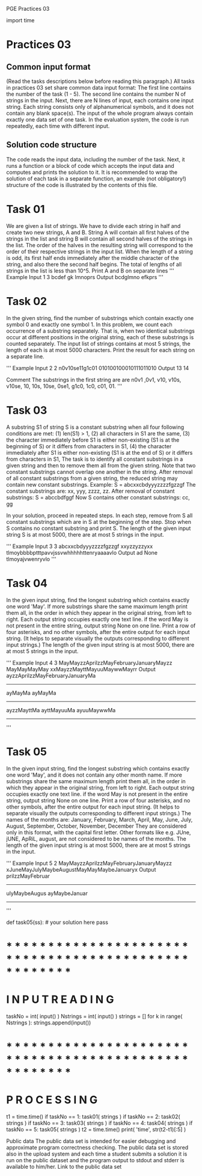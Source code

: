 PGE Practices 03

import time

# Practices 03

 Common input format
 -------------------
 (Read the tasks descriptions below before reading this paragraph.)
 All tasks in practices 03 set share common data input format:
 The first line contains the number of the task (1 - 5).
 The second line contains the number N of strings in the input.
 Next, there are N lines of input, each contains one input string.
 Each string consists only of alphanumerical symbols, and it does not contain any blank space(s).
 The input of the whole program always contain exactly one data set of one task.
 In the evaluation system, the code is run repeatedly, each time with different input.

 Solution code structure
 -----------------------
 The code reads the input data, including the number of the task.
 Next, it runs a function or a block of code which accepts the input data
 and computes and prints the solution to it.
 It is recommended to wrap the solution of each task in a separate function,
 an example (not obligatory!) structure of the code
 is illustrated by the contents of this file.



# Task 01

 We are given a list of strings. We have to divide each  string
 in half and create two new strings, A and B. String A will contain all
 first halves of the strings in the list and string B will contain
 all second halves of the strings in the list.
 The order of the halves in the resulting string will correspond to the
 order of their respective strings in the input list.
 When the length of a string is odd, its first half ends
 immediately after the middle character of the string, and also there the second half begins.
 The total of lengths of all strings in the list is less than 10^5.
 Print A and B on separate lines
'''
Example
  Input
1
3
bcdef
gk
lmnoprs
  Output
bcdglmno
efkprs
'''


# Task 02

 In the given string, find the number of substrings
 which contain exactly one symbol 0 and exactly one symbol 1.
 In this problem, we count each occurrence of a substring separately.
 That is, when two identical substrings occur at different
 positions in the original string, each of these substrings is counted separately.
 The input list of strings contains at most 5 strings, the length of each is at most 5000 characters.
 Print the result for each string on a separate line.

'''
Example
  Input
2
2
n0v10se11g1c01
010100100010111011010
  Output
13
14

  Comment
The substrings in the first string are are  n0v1 ,0v1, v10, v10s, v10se, 10, 10s, 10se, 0se1, g1c0, 1c0, c01, 01.
'''


# Task 03

 A substring S1 of string S is a constant substring when
 all four following conditions are met:
   (1)   len(S1) > 1,
   (2)   all characters in S1 are the same,
   (3)   the character immediately before S1 is
               either non-existing (S1 is at the beginning of S)
               or it differs from characters in S1,
   (4)   the character immediately after S1 is
               either non-existing (S1 is at the end of S)
               or it differs from characters in S1,
 The task is to identify all constant substrings in a given string
 and then to remove them all from the given string.
 Note that two constant substrings cannot overlap one another in the string.
 After removal of all constant substrings from a given string,
 the reduced string may contain new constant substrings.
 Example:
     S = abcxxcbdyyyzzzzfgzzgf
     The constant substrings are: xx, yyy, zzzz, zz.
     After removal of constant substrings:
     S = abccbdfggf
     Now S contains other constant substrings: cc, gg

 In your solution, proceed in repeated steps. In each step, remove from S all constant substrings
 which are in S at the beginning of the step.
 Stop when S contains no constant substring and print S.
 The length of the given input string S is at most 5000, there are at most 5 strings in the input.

'''
Example
  Input
3
3
abcxxcbdyyyzzzzfgzzgf
xxyzzyzzyxx
tlmoybbbbptttpavvjssvwhhhhhttenryaaaavlo
  Output
ad
None
tlmoyajvwenryvlo
'''


# Task 04

 In the given input string, find the longest substring which contains exactly one word 'May'.
 If more substrings share the same maximum length print them all,
 in the order in which they appear in the original string, from left to right.
 Each output string occupies exactly one text line.
 if the word May is not present in the entire string, output string None on one line.
 Print a row of four asterisks, and no other symbols,
 after the entire output for each input string.
 (It helps to separate visually the outputs corresponding to different input strings.)
 The length of the given input string  is at most 5000, there are at most 5 strings in the input.

'''
Example
  Input
4
3
MayMayzzAprilzzMayFebruaryJanuaryMayzz
MayMayMayMay
xxMayzzMayttMayuuMaywwMayrr
  Output
ayzzAprilzzMayFebruaryJanuaryMa
****
ayMayMa
ayMayMa
****
ayzzMayttMa
ayttMayuuMa
ayuuMaywwMa
****
'''


# Task 05

 In the given input string,  find the longest substring
 which contains exactly one word 'May', and it does not
 contain any other month name.
 If more substrings share the same maximum length print them all,
 in the order in which they appear in the original string, from left to right.
 Each output string occupies exactly one text line.
 if the word May is not present in the entire string, output string None on one line.
 Print a row of four asterisks, and no other symbols,
 after the entire output for each input string.
 (It helps to separate visually the outputs corresponding to different input strings.)
 The names of the months are:
  January, February, March, April, May, June, July, August, September, October, November, December
 They are considered only in this format, with the capital first  letter.
 Other formats like e.g. JUne, jUNE, ApRiL, august, are not considered to be names of the months.
 The length of the given input string  is at most 5000, there are at most 5 strings in the input.

'''
Example
  Input
5
2
MayMayzzAprilzzMayFebruaryJanuaryMayzz
xJuneMayJulyMaybeAugustMayMayMaybeJanuaryx
  Output
prilzzMayFebruar
****
ulyMaybeAugus
ayMaybeJanuar
****
'''

def task05(ss):
    # your solution here
    pass


# * * * * * * * * * * * * * * * * * * * * * * * * * * * * * * * * * * * * * * * * * * * * * * * * * * * *
#               I N P U T    R E A D I N G
taskNo = int( input() )
Nstrings = int( input() )
strings = []
for k in range( Nstrings ):
    strings.append(input())

# * * * * * * * * * * * * * * * * * * * * * * * * * * * * * * * * * * * * * * * * * * * * * * * * * * * *
#             P R O C E S S I N G

t1 = time.time()
if taskNo == 1:  task01( strings )
if taskNo == 2:  task02( strings )
if taskNo == 3:  task03( strings )
if taskNo == 4:  task04( strings )
if taskNo == 5:  task05( strings )
t2 = time.time()
print( 'time', str(t2-t1)[:5] )

Public data
The public data set is intended for easier debugging and approximate program correctness checking. The public data set is stored also in the upload system and each time a student submits a solution it is run on the public dataset and the program output to stdout and stderr is available to him/her.
Link to the public data set
